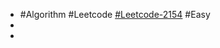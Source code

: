 - #Algorithm #Leetcode [#Leetcode-2154](https://leetcode-cn.com/problems/keep-multiplying-found-values-by-two/) #Easy
-
-